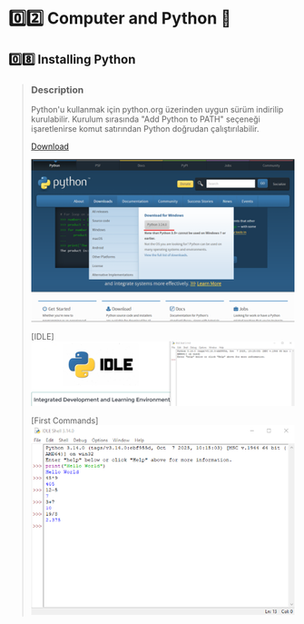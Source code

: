 # :zero::two: Computer and Python :bookmark:
## :zero::eight: Installing Python
> ### Description
> Python'u kullanmak için python.org üzerinden uygun sürüm indirilip kurulabilir. Kurulum sırasında "Add Python to PATH" seçeneği işaretlenirse komut satırından Python doğrudan çalıştırılabilir.
> 
> [Download](https://www.python.org/)
> 
> ![download-image](../../Assets/Images/Tutorial/02_Computer_and_Python/python-download.png)
> 
> [IDLE]
> ![python-idle](../../Assets/Images/Tutorial/02_Computer_and_Python/python-idle.png)
> 
> [First Commands]
> ![python-first-commands](../../Assets/Images/Tutorial/02_Computer_and_Python/python-first-commands.png)